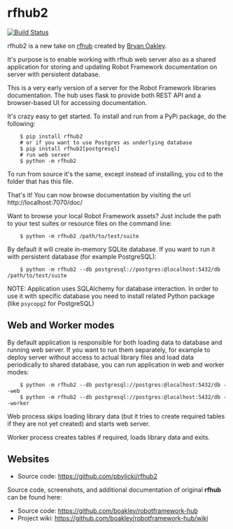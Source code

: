 # rfhub2

[![Build Status](https://travis-ci.org/pbylicki/rfhub2.svg?branch=master)](https://travis-ci.org/pbylicki/rfhub2)

rfhub2 is a new take on [rfhub](https://github.com/boakley/robotframework-hub) 
created by [Bryan Oakley](https://github.com/boakley).

It's purpose is to enable working with rfhub web server also as a shared application
for storing and updating Robot Framework documentation on server with persistent database.

This is a very early version of a server for the Robot Framework
libraries documentation. The hub uses flask to provide both REST API
and a browser-based UI for accessing documentation. 

It's crazy easy to get started. To install and run from a PyPi
package, do the following:

```
    $ pip install rfhub2
    # or if you want to use Postgres as underlying database
    $ pip install rfhub2[postgresql]
    # run web server
    $ python -m rfhub2
```

To run from source it's the same, except instead of installing,
you cd to the folder that has this file. 

That's it! You can now browse documentation by visiting the url
http://localhost:7070/doc/

Want to browse your local Robot Framework assets? Just include
the path to your test suites or resource files on the command
line:

```
    $ python -m rfhub2 /path/to/test/suite
```
By default it will create in-memory SQLite database. 
If you want to run it with persistent database (for example PostgreSQL):

```
    $ python -m rfhub2 --db postgresql://postgres:@localhost:5432/db /path/to/test/suite
```

NOTE: Application uses SQLAlchemy for database interaction. 
In order to use it with specific database you need to install related Python package
(like `psycopg2` for PostgreSQL)

## Web and Worker modes
By default application is responsible for both loading data to database and running web server.
If you want to run them separately, for example to deploy server without access to actual library files
and load data periodically to shared database, you can run application in web and worker modes:

```
    $ python -m rfhub2 --db postgresql://postgres:@localhost:5432/db --web
    $ python -m rfhub2 --db postgresql://postgres:@localhost:5432/db --worker
```
Web process skips loading library data (but it tries to create required tables if they are not yet created) 
and starts web server.

Worker process creates tables if required, loads library data and exits.

## Websites

 * Source code: https://github.com/pbylicki/rfhub2

Source code, screenshots, and additional documentation of original **rfhub** can be found here:

 * Source code: https://github.com/boakley/robotframework-hub
 * Project wiki: https://github.com/boakley/robotframework-hub/wiki
